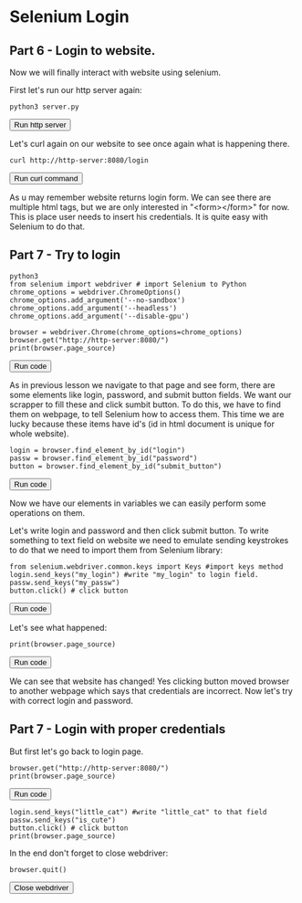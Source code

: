 # Selenium Login
## Part 6 - Login to website.
Now we will finally interact with website using selenium.

First let's run our http server again:
```
python3 server.py
```
<button type="button" class="btn btn-primary btn-sm" onclick="runSnippetInTab('http-server', this)">Run http server</button>

Let's curl again on our website to see once again what is happening there.
```
curl http://http-server:8080/login
```
<button type="button" class="btn btn-primary btn-sm" onclick="runSnippetInTab('selenium', this)">Run curl command</button>

As u may remember website returns login form. We can see there are multiple html tags, but we are only interested in "\<form\>\</form\>" for now. This is place user needs to insert his credentials. It is quite easy with Selenium to do that.



## Part 7 - Try to login 
```
python3
from selenium import webdriver # import Selenium to Python
chrome_options = webdriver.ChromeOptions()
chrome_options.add_argument('--no-sandbox') 
chrome_options.add_argument('--headless') 
chrome_options.add_argument('--disable-gpu')

browser = webdriver.Chrome(chrome_options=chrome_options)
browser.get("http://http-server:8080/")
print(browser.page_source)
```

<button type="button" class="btn btn-primary btn-sm" onclick="runSnippetInTab('selenium', this)">Run code</button>

As in previous lesson we navigate to that page and see form, there are some elements like login, password, and submit button fields. We want our scrapper to fill these and click sumbit button. To do this, we have to find them on webpage, to tell Selenium how to access them. This time we are lucky because these items have id's (id in html document is unique for whole website).

```
login = browser.find_element_by_id("login")
passw = browser.find_element_by_id("password")
button = browser.find_element_by_id("submit_button")
```
<button type="button" class="btn btn-primary btn-sm" onclick="runSnippetInTab('selenium', this)">Run code</button>

Now we have our elements in variables we can easily perform some operations on them.

Let's write login and password and then click submit button. To write something to text field on website we need to emulate sending keystrokes to do that we need to import them from Selenium library:

```
from selenium.webdriver.common.keys import Keys #import keys method
login.send_keys("my_login") #write "my_login" to login field.
passw.send_keys("my_passw")
button.click() # click button
```

<button type="button" class="btn btn-primary btn-sm" onclick="runSnippetInTab('selenium', this)">Run code</button>

Let's see what happened:
```
print(browser.page_source)
```
<button type="button" class="btn btn-primary btn-sm" onclick="runSnippetInTab('selenium', this)">Run code</button>

We can see that website has changed! Yes clicking button moved browser to another webpage which says that credentials are incorrect. Now let's try with correct login and password.

## Part 7 - Login with proper credentials

But first let's go back to login page.
```
browser.get("http://http-server:8080/")
print(browser.page_source)
```
<button type="button" class="btn btn-primary btn-sm" onclick="runSnippetInTab('selenium', this)">Run code</button>

```
login.send_keys("little_cat") #write "little_cat" to that field
passw.send_keys("is_cute")
button.click() # click button
print(browser.page_source)
```

In the end don't forget to close webdriver:

```
browser.quit()
```
<button type="button" class="btn btn-primary btn-sm" onclick="runSnippetInTab('selenium', this)">Close webdriver</button>
